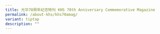 ```yaml
---
title: 光华70周年纪念特刊 KHS 70th Anniversary Commemorative Magazine
permalink: /about-khs/khs70amag/
variant: tiptap
description: ""
---
```

